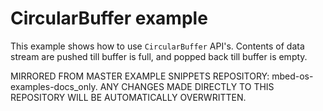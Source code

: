 # CircularBuffer example

This example shows how to use `CircularBuffer` API's. Contents of data stream are pushed till buffer is full, and popped back till buffer is empty.

MIRRORED FROM MASTER EXAMPLE SNIPPETS REPOSITORY: mbed-os-examples-docs_only.
ANY CHANGES MADE DIRECTLY TO THIS REPOSITORY WILL BE AUTOMATICALLY OVERWRITTEN.

